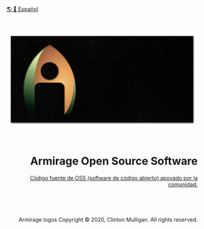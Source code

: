 <!-- armirage.github.io README.md -->
[:earth_americas: :speech_balloon: Español](./index.md)

&nbsp;
<div align="center">
	<img src="../images/banners/armirage-header-night.png" alt="Un fondo negro oscuro esconde su textura. Muchos no lo verán. Lo mirarán y pensarán que es negro sólido. Pero, si se inclinan y miran sus monitores desde un lado, pueden captarlo. La textura parece piedra. La superficie bastante lisa, con una textura con hoyuelos. Recuerda a una piel de naranja. Este fondo, un muro de piedra, ocupa gran parte de la página. Audazmente en el centro del escenario. En el tercio más a la izquierda de esta pared está el logotipo de Armirage. Ha sido estilizado para que parezca acero inoxidable. Esperamos que lo primero que llame la atención del logo sea el espacio negativo que forma el icono de una persona. Un rectángulo con esquinas redondeadas con un círculo encima. Esa forma es el agujero dentro de este triángulo Reuleaux de acero inoxidable. Los lados se enrollaron en la parte inferior. La intención del artista es que parezca una hoja. Para conjurar ideas de tierra y plantas. Los lados enrollados con una textura de acero inoxidable están teñidos de un verde brillante como hojas de plantas. Sin embargo, el centro, donde reside el recorte del icono de la persona. Tiene un patrón de remolino leve, está teñido de un naranja contrastante. Brilla con una luz cálida y acogedora. Todas estas piezas, el icono de la persona, los lados de la hoja, el centro cálido, cuando se toman en su conjunto forman una forma de 'A'. 'A' para Armirage. En el centro de nuestra empresa está la persona. La tecnología debería mejorar la vida de todos. Esperamos que se piense en la letra 'A' y el nombre Armirage solo después de ver a la persona en el marco. El software de código abierto se mantiene con el generoso apoyo de la comunidad. Nuestro trabajo hablará por todos nosotros." width="1280px">
</div>

&nbsp;
<div align="right">
  <h1>Armirage Open Source Software</h1>
  <a href="https://github.com/armirage" rel="noopener">Código fuente de OSS (software de código abierto) apoyado por la comunidad.</a>
</div>

&nbsp;

&nbsp;

<div align="right">
  <p>Armirage logos Copyright © 2020, Clinton Mulligan. All rights reserved.</p>
</div>
